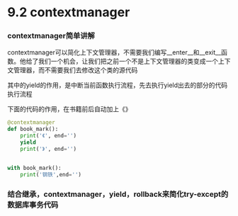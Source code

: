 # 9.2 contextmanager

### contextmanager简单讲解
contextmanager可以简化上下文管理器，不需要我们编写\_\_enter\_\_和\_\_exit__函数。他给了我们一个机会，让我们把之前一个不是上下文管理器的类变成一个上下文管理器，而不需要我们去修改这个类的源代码

其中的yield的作用，是中断当前函数执行流程，先去执行yield出去的部分的代码执行流程

下面的代码的作用，在书籍前后自动加上《》
```python
@contextmanager
def book_mark():
    print('《', end='')
    yield
    print('》', end='')


with book_mark():
    print('钢铁',end='')
```

### 结合继承，contextmanager，yield，rollback来简化try-except的数据库事务代码

